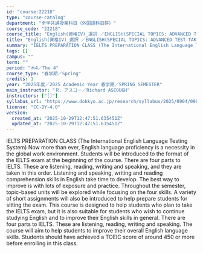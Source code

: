 ```yaml
---
id: "course:22218"
type: "course-catalog"
department: "全学共通授業科目（外国語科目群）"
course_code: "22218"
course_title: "English(資格IV)_選択 ／ENGLISH(SPECIAL TOPICS: ADVANCED TEST-TAKING STRATEGIES)"
title: "English(資格IV)_選択 ／ENGLISH(SPECIAL TOPICS: ADVANCED TEST-TAKING STRATEGIES)"
summary: "IELTS PREPARATION CLASS (The International English Language Testing System) Now more than ever, English language profici…"
tags: []
campus: ""
term: ""
period: "木4／Thu 4"
course_type: "春学期／Spring"
credits: 1
year: "2025年度／2025 Academic Year 春学期／SPRING SEMESTER"
main_instructor: "Ｒ．アスコー／Richard ASCOUGH"
instructors: ["[]"]
syllabus_url: "https://www.dokkyo.ac.jp/research/syllabus/2025/0904/0904_22218_ja_JP.html"
license: "CC-BY-4.0"
version:
  created_at: "2025-10-29T12:47:51.635451Z"
  updated_at: "2025-10-29T12:47:51.635451Z"
---
```

IELTS PREPARATION CLASS (The International English Language Testing System) Now more than ever, English language proficiency is a necessity in the global work environment. Students will be introduced to the format of the IELTS exam at the beginning of the course. There are four parts to IELTS. These are listening, reading, writing and speaking, and they are taken in this order. Listening and speaking, writing and reading comprehension skills in English take time to develop. The best way to improve is with lots of exposure and practice. Throughout the semester, topic-based units will be explored while focusing on the four skills. A variety of short assignments will also be introduced to help prepare students for sitting the exam. This course is designed to help students who plan to take the IELTS exam, but it is also suitable for students who wish to continue studying English and to improve their English skills in general. There are four parts to IELTS. These are listening, reading, writing and speaking. The course will aim to help students to improve their overall English language skills. Students should have achieved a TOEIC score of around 450 or more before enrolling in this class.
